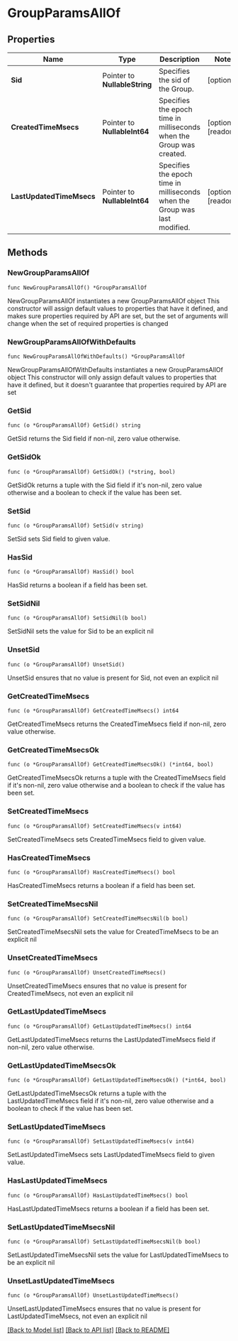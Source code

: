 # GroupParamsAllOf

## Properties

Name | Type | Description | Notes
------------ | ------------- | ------------- | -------------
**Sid** | Pointer to **NullableString** | Specifies the sid of the Group. | [optional] 
**CreatedTimeMsecs** | Pointer to **NullableInt64** | Specifies the epoch time in milliseconds when the Group was created. | [optional] [readonly] 
**LastUpdatedTimeMsecs** | Pointer to **NullableInt64** | Specifies the epoch time in milliseconds when the Group was last modified. | [optional] [readonly] 

## Methods

### NewGroupParamsAllOf

`func NewGroupParamsAllOf() *GroupParamsAllOf`

NewGroupParamsAllOf instantiates a new GroupParamsAllOf object
This constructor will assign default values to properties that have it defined,
and makes sure properties required by API are set, but the set of arguments
will change when the set of required properties is changed

### NewGroupParamsAllOfWithDefaults

`func NewGroupParamsAllOfWithDefaults() *GroupParamsAllOf`

NewGroupParamsAllOfWithDefaults instantiates a new GroupParamsAllOf object
This constructor will only assign default values to properties that have it defined,
but it doesn't guarantee that properties required by API are set

### GetSid

`func (o *GroupParamsAllOf) GetSid() string`

GetSid returns the Sid field if non-nil, zero value otherwise.

### GetSidOk

`func (o *GroupParamsAllOf) GetSidOk() (*string, bool)`

GetSidOk returns a tuple with the Sid field if it's non-nil, zero value otherwise
and a boolean to check if the value has been set.

### SetSid

`func (o *GroupParamsAllOf) SetSid(v string)`

SetSid sets Sid field to given value.

### HasSid

`func (o *GroupParamsAllOf) HasSid() bool`

HasSid returns a boolean if a field has been set.

### SetSidNil

`func (o *GroupParamsAllOf) SetSidNil(b bool)`

 SetSidNil sets the value for Sid to be an explicit nil

### UnsetSid
`func (o *GroupParamsAllOf) UnsetSid()`

UnsetSid ensures that no value is present for Sid, not even an explicit nil
### GetCreatedTimeMsecs

`func (o *GroupParamsAllOf) GetCreatedTimeMsecs() int64`

GetCreatedTimeMsecs returns the CreatedTimeMsecs field if non-nil, zero value otherwise.

### GetCreatedTimeMsecsOk

`func (o *GroupParamsAllOf) GetCreatedTimeMsecsOk() (*int64, bool)`

GetCreatedTimeMsecsOk returns a tuple with the CreatedTimeMsecs field if it's non-nil, zero value otherwise
and a boolean to check if the value has been set.

### SetCreatedTimeMsecs

`func (o *GroupParamsAllOf) SetCreatedTimeMsecs(v int64)`

SetCreatedTimeMsecs sets CreatedTimeMsecs field to given value.

### HasCreatedTimeMsecs

`func (o *GroupParamsAllOf) HasCreatedTimeMsecs() bool`

HasCreatedTimeMsecs returns a boolean if a field has been set.

### SetCreatedTimeMsecsNil

`func (o *GroupParamsAllOf) SetCreatedTimeMsecsNil(b bool)`

 SetCreatedTimeMsecsNil sets the value for CreatedTimeMsecs to be an explicit nil

### UnsetCreatedTimeMsecs
`func (o *GroupParamsAllOf) UnsetCreatedTimeMsecs()`

UnsetCreatedTimeMsecs ensures that no value is present for CreatedTimeMsecs, not even an explicit nil
### GetLastUpdatedTimeMsecs

`func (o *GroupParamsAllOf) GetLastUpdatedTimeMsecs() int64`

GetLastUpdatedTimeMsecs returns the LastUpdatedTimeMsecs field if non-nil, zero value otherwise.

### GetLastUpdatedTimeMsecsOk

`func (o *GroupParamsAllOf) GetLastUpdatedTimeMsecsOk() (*int64, bool)`

GetLastUpdatedTimeMsecsOk returns a tuple with the LastUpdatedTimeMsecs field if it's non-nil, zero value otherwise
and a boolean to check if the value has been set.

### SetLastUpdatedTimeMsecs

`func (o *GroupParamsAllOf) SetLastUpdatedTimeMsecs(v int64)`

SetLastUpdatedTimeMsecs sets LastUpdatedTimeMsecs field to given value.

### HasLastUpdatedTimeMsecs

`func (o *GroupParamsAllOf) HasLastUpdatedTimeMsecs() bool`

HasLastUpdatedTimeMsecs returns a boolean if a field has been set.

### SetLastUpdatedTimeMsecsNil

`func (o *GroupParamsAllOf) SetLastUpdatedTimeMsecsNil(b bool)`

 SetLastUpdatedTimeMsecsNil sets the value for LastUpdatedTimeMsecs to be an explicit nil

### UnsetLastUpdatedTimeMsecs
`func (o *GroupParamsAllOf) UnsetLastUpdatedTimeMsecs()`

UnsetLastUpdatedTimeMsecs ensures that no value is present for LastUpdatedTimeMsecs, not even an explicit nil

[[Back to Model list]](../README.md#documentation-for-models) [[Back to API list]](../README.md#documentation-for-api-endpoints) [[Back to README]](../README.md)



